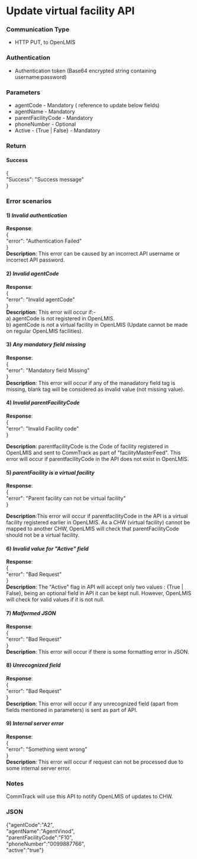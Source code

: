 # Update virtual facility API

### Communication Type

- HTTP PUT, to OpenLMIS

### Authentication

- Authentication token (Base64 encrypted string containing username:password)

### Parameters

- agentCode - Mandatory ( reference to update below fields)
- agentName - Mandatory
- parentFacilityCode - Mandatory
- phoneNumber - Optional  
- Active - {True | False} - Mandatory 

### Return

#### Success
{  
   "Success": "Success message"  
} 

### Error scenarios

#### 1) *Invalid authentication*  
**Response**:    
{  
   "error": "Authentication Failed"  
}   
**Description**: This error can be caused by an incorrect API username or incorrect API password.

#### 2) *Invalid agentCode*
**Response**:  
{  
   "error": "Invalid agentCode"  
}  
**Description**: This error will occur if:-   
a) agentCode is not registered in OpenLMIS.  
b) agentCode is not a virtual facility in OpenLMIS (Update cannot be made on regular OpenLMIS facilities).

#### 3) *Any mandatory field missing*
**Response**:  
{    
   "error": "Mandatory field Missing"    
}    
**Description**: This error will occur if any of the manadatory field tag is missing,  blank tag will be considered as invalid value (not missing value).

#### 4) *Invalid parentFacilityCode*
**Response**:  
{        
   "error": "Invalid Facility code"      
}  
  
**Description**: parentfacilityCode is the Code of facility registered in OpenLMIS and sent to CommTrack as part of "facilityMasterFeed". This error will occur if parentfacilityCode in the API does not exist in OpenLMIS.  

#### 5) *parentFacility is a virtual facility*
**Response**:  
{        
   "error": "Parent facility can not be virtual facility"      
}  
  
**Description**:This error will occur if parentfacilityCode in the API is a virtual facility registered earlier in OpenLMIS. As a CHW (virtual facility) cannot be mapped to another CHW, OpenLMIS will check that parentFacilityCode should not be a virtual facility.

#### 6) *Invalid value for "Active" field*
**Response**:  
{        
   "error": "Bad Request"      
}   
**Description**: The "Active" flag in API will accept only two values : {True | False}, being an optional field in API it can be kept null. However, OpenLMIS will check for valid values if it is not null.

#### 7) *Malformed JSON*
**Response**:  
{        
   "error": "Bad Request"      
}  
**Description**: This error will occur if there is some formatting error in JSON.

#### 8) *Unrecognized field*
**Response**:  
{        
   "error": "Bad Request"      
}  
**Description**: This error will occur if any unrecognized field (apart from fields mentioned in parameters) is sent as part of API.

#### 9) *Internal server error*
**Response**:  
{        
   "error": "Something went wrong"      
}  
**Description**: This error will occur if request can not be processed due to some internal server error.


### Notes

CommTrack will use this API to notify OpenLMIS of updates to CHW.

### JSON

{"agentCode":"A2",  
"agentName":"AgentVinod",  
"parentFacilityCode":"F10",  
"phoneNumber":"0099887766",  
"active":"true"}
